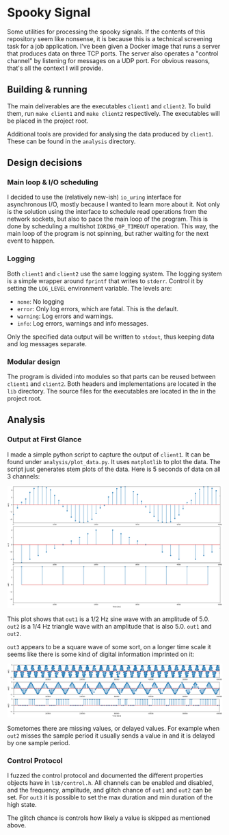 # Spooky Signal

Some utilities for processing the spooky signals. If the contents of this repository seem like nonsense, it is because this is a technical screening task for a job application. I've been given a Docker image that runs a server that produces data on three TCP ports. The server also operates a "control channel" by listening for messages on a UDP port. For obvious reasons, that's all the context I will provide.

## Building & running

The main deliverables are the executables `client1` and `client2`. To build them, run `make client1` and `make client2` respectively. The executables will be placed in the project root.

Additional tools are provided for analysing the data produced by `client1`. These can be found in the `analysis` directory.


## Design decisions

### Main loop & I/O scheduling

I decided to use the (relatively new-ish) `io_uring` interface for asynchronous I/O, mostly because I wanted to learn more about it. Not only is the solution using the interface to schedule read operations from the network sockets, but also to pace the main loop of the program. This is done by scheduling a multishot `IORING_OP_TIMEOUT` operation. This way, the main loop of the program is not spinning, but rather waiting for the next event to happen.


### Logging

Both `client1` and `client2` use the same logging system. The logging system is a simple wrapper around `fprintf` that writes to `stderr`. Control it by setting the `LOG_LEVEL` environment variable. The levels are:

- `none`: No logging
- `error`: Only log errors, which are fatal. This is the default.
- `warning`: Log errors and warnings.
- `info`: Log errors, warnings and info messages.

Only the specified data output will be written to `stdout`, thus keeping data and log messages separate.


### Modular design

The program is divided into modules so that parts can be reused between `client1` and `client2`. Both headers and implementations are located in the `lib` directory. The source files for the executables are located in the in the project root.


## Analysis

### Output at First Glance

I made a simple python script to capture the output of `client1`. It can be found under `analysis/plot_data.py`. It uses
`matplotlib` to plot the data. The script just generates stem plots of the data. Here is 5 seconds of data on all 3 channels:

![5 seconds of data](analysis/5_second_capture.png)

This plot shows that `out1` is a 1/2 Hz sine wave with an amplitude of 5.0. `out2` is a 1/4 Hz triangle wave with an amplitude that is also 5.0. `out1` and `out2`.

`out3` appears to be a square wave of some sort, on a longer time scale it seems like there is some kind of digital information imprinted on it:

![1 minute of out3](analysis/1_minute_capture.png)

Sometomes there are missing values, or delayed values. For example when `out2` misses the sample period it usually sends a value in and it is delayed by one sample period.

### Control Protocol

I fuzzed the control protocol and documented the different properties objects have in `lib/control.h`. All channels can be enabled and disabled, and the frequency, amplitude, and glitch chance of `out1` and `out2` can be set. For `out3` it is possible to set the max duration and min duration of the high state.

The glitch chance is controls how likely a value is skipped as mentioned above.

